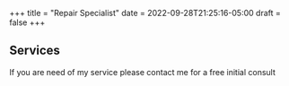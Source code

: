 +++
title = "Repair Specialist"
date = 2022-09-28T21:25:16-05:00
draft = false
+++

## Services

If you are need of my service please contact me for a free initial consult
